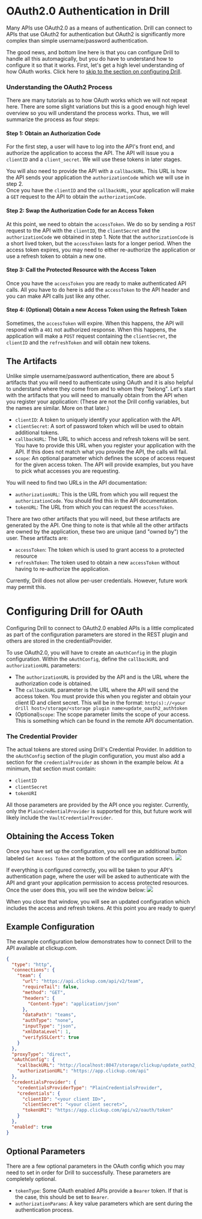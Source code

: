 # OAuth2.0 Authentication in Drill
Many APIs use OAuth2.0 as a means of authentication. Drill can connect to APIs that use OAuth2 for authentication but OAuth2 is significantly more complex than simple 
username/password authentication.

The good news, and bottom line here is that you can configure Drill to handle all this automagically, but you do have to understand how to configure it so that it works. First, 
let's get a high level understanding of how OAuth works.  Click here to [skip to the section on configuring Drill](#configure-drill).

### Understanding the OAuth2 Process
There are many tutorials as to how OAuth works which we will not repeat here.  There are some slight variations but this is a good enough high level overview so you will understand the process works. 
Thus, we will summarize the process as four steps:

#### Step 1:  Obtain an Authorization Code
For the first step, a user will have to log into the API's front end, and authorize the application to access the API.  The API will issue you a `clientID` and a 
`client_secret`.  We will use these tokens in later stages.  

You will also need to provide the API with a `callbackURL`.  This URL is how the API sends your application the `authorizationCode` which we will use in step 2.  
Once you have the `clientID` and the `callbackURL`, your application will make a `GET` request to the API to obtain the `authorizationCode`. 

#### Step 2:  Swap the Authorization Code for an Access Token
At this point, we need to obtain the `accessToken`.  We do so by sending a `POST` request to the API with the `clientID`, the `clientSecret` and the `authorizationCode` we 
obtained in step 1.  Note that the `authorizationCode` is a short lived token, but the `accessToken` lasts for a longer period.  When the access token expires, you may need to 
either re-authorize the application or use a refresh token to obtain a new one.

#### Step 3:  Call the Protected Resource with the Access Token
Once you have the `accessToken` you are ready to make authenticated API calls. All you have to do here is add the `accessToken` to the API header and you can make API calls 
just like any other. 

#### Step 4: (Optional) Obtain a new Access Token using the Refresh Token
Sometimes, the `accessToken` will expire.  When this happens, the API will respond with a `401` not authorized response. When this happens, the application will make a `POST` 
request containing the `clientSecret`, the `clientID` and the `refreshToken` and will obtain new tokens.

## The Artifacts
Unlike simple username/password authentication, there are about 5 artifacts that you will need to authenticate using OAuth and it is also helpful to understand where they come 
from and to whom they "belong".  Let's start with the artifacts that you will need to manually obtain from the API when you register your application:  (These are not the Drill 
config variables, but the names are similar.  More on that later.)
* `clientID`:  A token to uniquely identify your application with the API.
* `clientSecret`:  A sort of password token which will be used to obtain additional tokens.
* `callbackURL`:  The URL to which access and refresh tokens will be sent. You have to provide this URL when you register your application with the API.  If this does not match 
  what you provide the API, the calls will fail.
* `scope`:  An optional parameter which defines the scope of access request for the given access token. The API will provide examples, but you have to pick what accesses you 
  are requesting.

You will need to find two URLs in the API documentation:

* `authorizationURL`:  This is the URL from which you will request the `authorizationCode`.  You should find this in the API documentation.
* `tokenURL`: The URL from which you can request the `accessToken`. 

There are two other artifacts that you will need, but these artifacts are generated by the API.  One thing to note is that while all the other artifacts are owned by the 
application, these two are unique (and "owned by") the user.  These artifacts are:
* `accessToken`: The token which is used to grant access to a protected resource
* `refreshToken`: The token used to obtain a new `accessToken` without having to re-authorize the application.

Currently, Drill does not allow per-user credentials.  However, future work may permit this.

<h1 id="configure-drill">Configuring Drill for OAuth</h1>
Configuring Drill to connect to OAuth2.0 enabled APIs is a little complicated as part of the configuration parameters are stored in the REST plugin and others are stored in the 
credentialProvider.

To use OAuth2.0, you will have to create an `oAuthConfig` in the plugin configuration.  Within the `oAuthConfig`, define the `callbackURL` and `authorizationURL` parameters:
* The `authorizationURL` is provided by the API and is the URL where the authorization code is obtained. 
* The `callbackURL` parameter is the URL where the API will send the access token.  You must provide this when you register and obtain your client ID and client secret.  This 
  will be in the format: `http(s)://<your drill host>/storage/<storage plugin name>update_oauth2_authtoken`
* (Optional)`scope`: The scope parameter limits the scope of your access.  This is something which can be found in the remote API documentation.

### The Credential Provider
The actual tokens are stored using Drill's Credential Provider.  In addition to the `oAuthConfig` section of the plugin configuration, you must also add a section for the 
`credentialProvider` as shown in the example below.  At a minimum, that section must contain:
* `clientID`
* `clientSecret`
* `tokenURI`

All those parameters are provided by the API once you register.  Currently, only the `PlainCredentialProvider` is supported for this, but future work will likely include the 
`VaultCredentialProvider`.  

## Obtaining the Access Token
Once you have set up the configuration, you will see an additional button labeled `Get Access Token` at the bottom of the configuration screen.
<img src="images/get_access_token.png" />

If everything is configured correctly, you will be taken to your API's authentication page, where the user will be asked to authenticate with the API and grant your application 
permission to access protected resources.  Once the user does this, you will see the window below:
<img src="images/access_token.png" />

When you close that window, you will see an updated configuration which includes the access and refresh tokens.  At this point you are ready to query!

## Example Configuration
The example configuration below demonstrates how to connect Drill to the API available at clickup.com.
```json
{
  "type": "http",
  "connections": {
    "team": {
      "url": "https://api.clickup.com/api/v2/team",
      "requireTail": false,
      "method": "GET",
      "headers": {
        "Content-Type": "application/json"
      },
      "dataPath": "teams",
      "authType": "none",
      "inputType": "json",
      "xmlDataLevel": 1,
      "verifySSLCert": true
    }
  },
  "proxyType": "direct",
  "oAuthConfig": {
    "callbackURL": "http://localhost:8047/storage/clickup/update_oath2_authtoken",
    "authorizationURL": "https://app.clickup.com/api"
  },
  "credentialsProvider": {
    "credentialsProviderType": "PlainCredentialsProvider",
    "credentials": {
      "clientID": "<your client ID>",
      "clientSecret": "<your client secret>",
      "tokenURI": "https://app.clickup.com/api/v2/oauth/token"
    }
  },
  "enabled": true
}

```

## Optional Parameters
There are a few optional parameters in the OAuth config which you may need to set in order for Drill to successfully.  These parameters are completely optional.

* `tokenType`:  Some OAuth enabled APIs provide a `Bearer` token.  If that is the case, this should be set to `Bearer`.
* `authorizationParams`:  A key value parameters which are sent during the authentication process.
